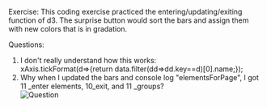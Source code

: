 Exercise:
This coding exercise practiced the entering/updating/exiting function of d3. The surprise button would sort the bars and assign them with new colors that is in gradation.

Questions:
1. I don't really understand how this works:  
xAxis.tickFormat(d=>{return data.filter(dd=>dd.key==d)[0].name;});
2. Why when I updated the bars and console log "elementsForPage", I got 11 _enter elements, 10_exit, and 11 _groups?  
![Question](01.jpg)
